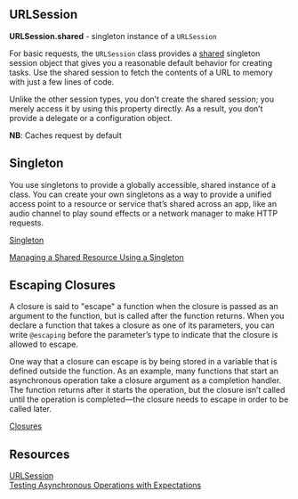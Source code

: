 ## URLSession

**URLSession.shared** - singleton instance of a `URLSession`  

For basic requests, the `URLSession` class provides a [shared](https://developer.apple.com/documentation/foundation/urlsession/1409000-shared) singleton session object that gives you a reasonable default behavior for creating tasks. Use the shared session to fetch the contents of a URL to memory with just a few lines of code.

Unlike the other session types, you don’t create the shared session; you merely access it by using this property directly. As a result, you don’t provide a delegate or a configuration object.

**NB**: Caches request by default  

## Singleton

You use singletons to provide a globally accessible, shared instance of a class. You can create your own singletons as a way to provide a unified access point to a resource or service that’s shared across an app, like an audio channel to play sound effects or a network manager to make HTTP requests.

[Singleton](https://developer.apple.com/library/archive/documentation/General/Conceptual/DevPedia-CocoaCore/Singleton.html)  

[Managing a Shared Resource Using a Singleton](https://developer.apple.com/documentation/swift/cocoa_design_patterns/managing_a_shared_resource_using_a_singleton)

## Escaping Closures

A closure is said to "escape" a function when the closure is passed as an argument to the function, but is called after the function returns. When you declare a function that takes a closure as one of its parameters, you can write `@escaping` before the parameter’s type to indicate that the closure is allowed to escape.

One way that a closure can escape is by being stored in a variable that is defined outside the function. As an example, many functions that start an asynchronous operation take a closure argument as a completion handler. The function returns after it starts the operation, but the closure isn’t called until the operation is completed—the closure needs to escape in order to be called later.

[Closures](https://docs.swift.org/swift-book/LanguageGuide/Closures.html)

## Resources

[URLSession](https://developer.apple.com/documentation/foundation/urlsession)   
[Testing Asynchronous Operations with Expectations](https://developer.apple.com/documentation/xctest/asynchronous_tests_and_expectations/testing_asynchronous_operations_with_expectations)
